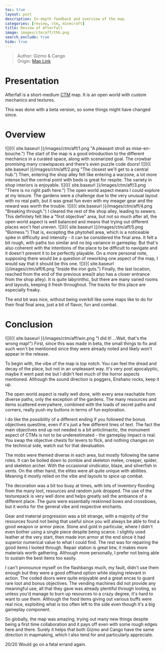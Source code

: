 ```yaml
---
toc: true
layout: post
description: In-depth feedback and overview of the map.
categories: [review, ctm, minecraft]
title: Review of Afterfall
image: images/ctm/aff/thb.png
search_exclude: true
hide: true
---
```

>Author: Gizmo & Cango  
Origin: [Map Link]()

# Presentation
Afterfall is a short-medium [CTM](https://orian34.github.io/travelogues/ctm/) map. It is an open world with custom mechanics and textures.

This was done with a beta version, so some things might have changed since.

# Overview
![]({{ site.baseurl }}/images/ctm/aff/1.png "A pleasant stroll as mise-en-bouche.")
The start of the map is a good introduction to the different mechanics in a curated space, along with scenarized goal. The crowbar promising many crawlspaces and there's even puzzle code doors!
![]({{ site.baseurl }}/images/ctm/aff/2.png "The closest we'll get to a central hub.")
Then, entering the shop alley felt like entering a warzone, a lot more intense but the central point with beds is great for respite. The variety in shop interiors is enjoyable.
![]({{ site.baseurl }}/images/ctm/aff/3.png "There is no right path here.")
The open world aspect means I could explore at my leisure. The gardens were a challenge due to the very unusual layout with no real path, but it was great fun even with my meager gear and the reward was worth the trouble.
![]({{ site.baseurl }}/images/ctm/aff/4.png "Breaking through.")
I cleared the rest of the shop alley, leading to sewers. This definitely felt like a "first objective" area, but not so much after all, the open world aspect is well balanced and means that trying out different places won't feel uneven.
![]({{ site.baseurl }}/images/ctm/aff/5.png "Biomess.")
That is, excepting the phytohell area, which is a noticeable spike in difficulty and intensity - it can be considered the final area. It felt a bit rough, with paths too similar and no big variance in  gameplay. But that's also coherent with the intentions of the place to be difficult to navigate and it doesn't prevent it to be perfectly playable. On a more personal note, supposing there would be a question of reworking one aspect of the map, I would say that it should be this one.
![]({{ site.baseurl }}/images/ctm/aff/6.png "Inside the iron guts.")
Finally, the last location, reached from the end of the previous area(it also has a closer entrance from the shop alley). It is quite labyrinthic, but there are many varied rooms and layouts, keeping it fresh throughout. The tracks for this place are especially freaky.

The end bit was nice, without being overkill like some maps like to do for their final final area, just a bit of flavor, fun and combat.
# Conclusion
![]({{ site.baseurl }}/images/ctm/aff/win.png "I did it! ...Wait, that's the wrong map!")
First, since this was made in beta, the small things to fix and such won't be mentioned since they were already noted and likely won't appear in the release.

To begin with, the vibe of the map is top notch. You can feel the dread and decay of the place, but not in an unpleasant way.
It's very post apocalyptic, maybe it went past me but I didn't feel much of the horror aspects mentioned.
Although the sound direction is poggers, Enshano rocks, keep it up.

The open world aspect is really well done, with every area reachable from diverse paths, only the exception of the gardens. The many resources and items scattered everywhere, combined with the loads of secret paths and corners, really push my buttons in terms of fun exploration.

I do like the possibility of a different ending if you followed the bonus objectives questline, even if it's just a few different lines of text.
The fact the main objectives end up not needed is a bit anticlimactic, the monument aspect of CTMs is not to be underestimated - the gameplay impact is real. You swap the objective chests for levers to flick, and nothing changes on the technical side, watch out for that devaluation.

The mobs were themed diverse in each area, but mostly following the same roles. It can be boiled down to zombie and skeleton melee, creeper, spider, and skeleton archer. With the occasional vindicator, blaze, and silverfish in vents. On the other hand, the elites were all quite unique with abilities. Meaning it mostly relied on the vibe and layouts to spice up combat.

The decoration was a bit too busy at times, with lots of inventory flooding from the many loot, resources and random junk dropped. The use of the texturepack is very well done and helps greatly sell the ambiance of a different place. The guns were essentially reskinned bows and crossbows, but it works for the general vibe and respective enchants.

Gear and material progression was a bit strange, with a majority of the resources found not being that useful since you will always be able to find a good weapon or armor piece. Stone and gold in particular, where I didn't even bother using a single piece despite being scarce. I slightly used leather at the very start, then made iron armor at the end since it had superior numerical value to what I could find.
The rest was for repairing the good items I looted through. Repair station is great btw, it makes more materials worth gathering. Although more personally, I prefer not being able to sustain the best items too easily.

I can't pronounce myself on the flashbangs much, my fault, didn't use them enough but they were a good offhand option while staying relevant in action.
The coded doors were quite enjoyable and a great encas to guard rare loot and bonus objectives.
The vending machines did not provide any meaningful use, all that they gave was already plentiful through looting, so unless you'd manage to burn up resources to a crazy degree, it's hard to want to use them.
Although the food items giving out various buffs were real nice, exploiting what is too often left to the side even though it's a big gameplay component.

So globally, the map was amazing, trying out many new things despite being a first time collaboration and it pays off even with some rough edges here and there. Surely it helps that both Gizmo and Cango have the same direction in mapmaking, which I also tend for and particularly appreciate.

20/20 Would go on a fatal errand again.

<script src="https://utteranc.es/client.js"
        repo="orian34/travelogues"
        issue-term="title"
        label="Comment"
        theme="github-dark"
        crossorigin="anonymous"
        async>
</script>
